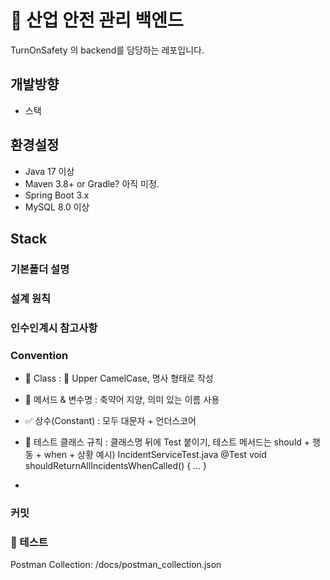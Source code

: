 # 🦺 산업 안전 관리 백엔드
TurnOnSafety 의 backend를 담당하는 레포입니다.

## 개발방향
- 스택

## 환경설정
- Java 17 이상
- Maven 3.8+ or Gradle? 아직 미정.
- Spring Boot 3.x
- MySQL 8.0 이상
  
## Stack

### 기본폴더 설명

### 설계 원칙

### 인수인계시 참고사항

### Convention
- 📄 Class : 🐫 Upper CamelCase, 명사 형태로 작성
- 🧩 메서드 & 변수명 : 축약어 지양, 의미 있는 이름 사용
- ✅ 상수(Constant) : 모두 대문자 + 언더스코어
- 🧪 테스트 클래스 규칙 :  클래스명 뒤에 Test 붙이기, 테스트 메서드는 should + 행동 + when + 상황
  예시)
IncidentServiceTest.java
@Test
void shouldReturnAllIncidentsWhenCalled() { ... }

- 
### 커밋
### 🧪 테스트
Postman Collection: /docs/postman_collection.json
